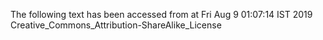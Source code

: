 The following text has been accessed from at Fri Aug 9 01:07:14 IST 2019
Creative_Commons_Attribution-ShareAlike_License
